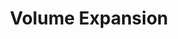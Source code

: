 ---
title: Volume Expansion
menu:
  docs_{{ .version }}:
    identifier: cas-volume-expansion
    name: Volume Expansion
    parent: cas-cassandra-guides
    weight: 44
menu_name: docs_{{ .version }}
---